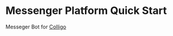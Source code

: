 # Messenger Platform Quick Start

Messeger Bot for [Colligo](https://github.com/andreavitaletti/ColliGo)